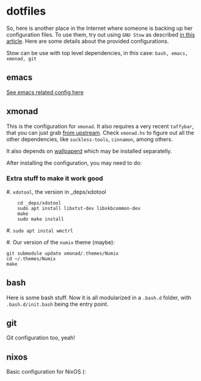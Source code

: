 dotfiles
========

So, here is another place in the Internet where someone is backing up
her configuration files.  To use them, try out using `GNU Stow` as
described [in this
article](http://brandon.invergo.net/news/2012-05-26-using-gnu-stow-to-manage-your-dotfiles.html).
Here are some details about the provided configurations.

Stow can be use with top level dependencies, in this case: `bash,
emacs, xmonad, git`

emacs
-----

[See emacs related config here](emacs/README.md)

xmonad
------

This is the configuration for `xmonad`.  It also requires a very
recent `taffybar`, that you can just grab [from
upstream](https://github.com/travitch/taffybar).  Check `xmonad.hs` to
figure out all the other dependencies, like `suckless-tools`,
`cinnamon`, among others.

It also depends on
[wallpaperd](https://projects.pekdon.net/projects/wallpaperd) which
may be installed separatelly.

After installing the configuration, you may need to do:

### Extra stuff to make it work good

#. `xdotool`, the version in _deps/xdotool

```
    cd _deps/xdotool
    sudo apt install libxtst-dev libxkbcommon-dev
    make
    sudo make install
```

#. `sudo apt instal wmctrl`

#. Our version of the `numix` theme (maybe):

```
git submodule update xmonad/.themes/Numix
cd ~/.themes/Numix
make
```


bash
----

Here is some bash stuff.  Now it is all modularized in a `.bash.d`
folder, with `.bash.d/init.bash` being the entry point.

git
---

Git configuration too, yeah!

nixos
-----

Basic configuration for NixOS (:
